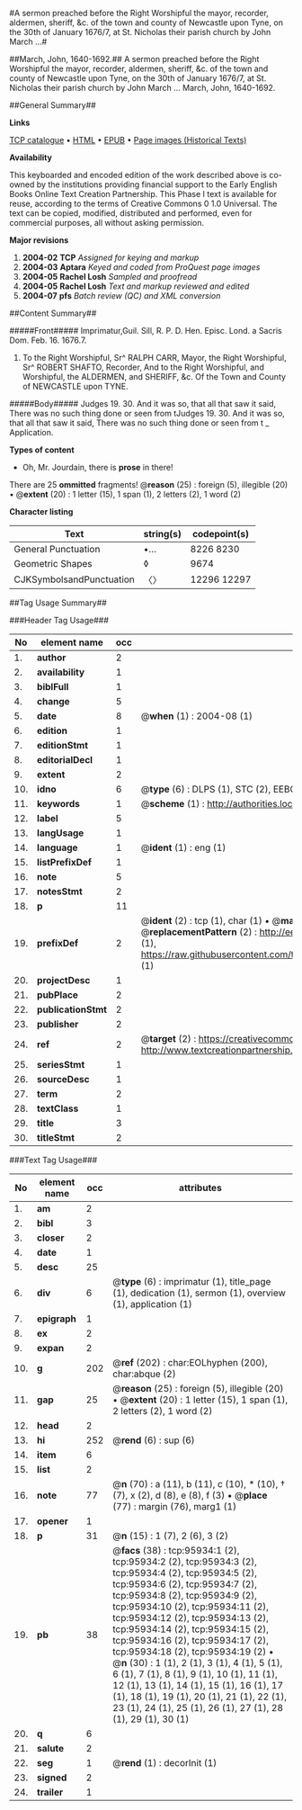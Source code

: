 #A sermon preached before the Right Worshipful the mayor, recorder, aldermen, sheriff, &c. of the town and county of Newcastle upon Tyne, on the 30th of January 1676/7, at St. Nicholas their parish church by John March ...#

##March, John, 1640-1692.##
A sermon preached before the Right Worshipful the mayor, recorder, aldermen, sheriff, &c. of the town and county of Newcastle upon Tyne, on the 30th of January 1676/7, at St. Nicholas their parish church by John March ...
March, John, 1640-1692.

##General Summary##

**Links**

[TCP catalogue](http://www.ota.ox.ac.uk/tcp/)  • 
[HTML](http://tei.it.ox.ac.uk/tcp/Texts-HTML/free/A51/A51915.html)  • 
[EPUB](http://tei.it.ox.ac.uk/tcp/Texts-EPUB/free/A51/A51915.epub) • 
[Page images (Historical Texts)](https://data.historicaltexts.jisc.ac.uk/view?pubId=eebo-12951604e&pageId=eebo-12951604e-95934-1)

**Availability**

This keyboarded and encoded edition of the
	       work described above is co-owned by the institutions
	       providing financial support to the Early English Books
	       Online Text Creation Partnership. This Phase I text is
	       available for reuse, according to the terms of Creative
	       Commons 0 1.0 Universal. The text can be copied,
	       modified, distributed and performed, even for
	       commercial purposes, all without asking permission.

**Major revisions**

1. __2004-02__ __TCP__ *Assigned for keying and markup*
1. __2004-03__ __Aptara__ *Keyed and coded from ProQuest page images*
1. __2004-05__ __Rachel Losh__ *Sampled and proofread*
1. __2004-05__ __Rachel Losh__ *Text and markup reviewed and edited*
1. __2004-07__ __pfs__ *Batch review (QC) and XML conversion*

##Content Summary##

#####Front#####
Imprimatur,Guil. Sill, R. P. D. Hen. Episc. Lond.
a Sacris Dom.
Feb. 16. 1676.7.
1. To the Right Worshipful,
Sr^ RALPH CARR, Mayor,
the Right Worshipful,
Sr^ ROBERT SHAFTO, Recorder,
And to the Right Worshipful, and Worshipful, the
ALDERMEN, and SHERIFF, &c.
Of the Town and County of
NEWCASTLE upon TYNE.

#####Body#####
Judges 19. 30.
And it was so, that all that saw it said, There was
no such thing done or seen from tJudges 19. 30.
And it was so, that all that saw it said, There was
no such thing done or seen from t
    _ Application.

**Types of content**

  * Oh, Mr. Jourdain, there is **prose** in there!

There are 25 **ommitted** fragments! 
 @__reason__ (25) : foreign (5), illegible (20)  •  @__extent__ (20) : 1 letter (15), 1 span (1), 2 letters (2), 1 word (2)

**Character listing**


|Text|string(s)|codepoint(s)|
|---|---|---|
|General Punctuation|•…|8226 8230|
|Geometric Shapes|◊|9674|
|CJKSymbolsandPunctuation|〈〉|12296 12297|

##Tag Usage Summary##

###Header Tag Usage###

|No|element name|occ|attributes|
|---|---|---|---|
|1.|__author__|2||
|2.|__availability__|1||
|3.|__biblFull__|1||
|4.|__change__|5||
|5.|__date__|8| @__when__ (1) : 2004-08 (1)|
|6.|__edition__|1||
|7.|__editionStmt__|1||
|8.|__editorialDecl__|1||
|9.|__extent__|2||
|10.|__idno__|6| @__type__ (6) : DLPS (1), STC (2), EEBO-CITATION (1), OCLC (1), VID (1)|
|11.|__keywords__|1| @__scheme__ (1) : http://authorities.loc.gov/ (1)|
|12.|__label__|5||
|13.|__langUsage__|1||
|14.|__language__|1| @__ident__ (1) : eng (1)|
|15.|__listPrefixDef__|1||
|16.|__note__|5||
|17.|__notesStmt__|2||
|18.|__p__|11||
|19.|__prefixDef__|2| @__ident__ (2) : tcp (1), char (1)  •  @__matchPattern__ (2) : ([0-9\-]+):([0-9IVX]+) (1), (.+) (1)  •  @__replacementPattern__ (2) : http://eebo.chadwyck.com/downloadtiff?vid=$1&page=$2 (1), https://raw.githubusercontent.com/textcreationpartnership/Texts/master/tcpchars.xml#$1 (1)|
|20.|__projectDesc__|1||
|21.|__pubPlace__|2||
|22.|__publicationStmt__|2||
|23.|__publisher__|2||
|24.|__ref__|2| @__target__ (2) : https://creativecommons.org/publicdomain/zero/1.0/ (1), http://www.textcreationpartnership.org/docs/. (1)|
|25.|__seriesStmt__|1||
|26.|__sourceDesc__|1||
|27.|__term__|2||
|28.|__textClass__|1||
|29.|__title__|3||
|30.|__titleStmt__|2||


###Text Tag Usage###

|No|element name|occ|attributes|
|---|---|---|---|
|1.|__am__|2||
|2.|__bibl__|3||
|3.|__closer__|2||
|4.|__date__|1||
|5.|__desc__|25||
|6.|__div__|6| @__type__ (6) : imprimatur (1), title_page (1), dedication (1), sermon (1), overview (1), application (1)|
|7.|__epigraph__|1||
|8.|__ex__|2||
|9.|__expan__|2||
|10.|__g__|202| @__ref__ (202) : char:EOLhyphen (200), char:abque (2)|
|11.|__gap__|25| @__reason__ (25) : foreign (5), illegible (20)  •  @__extent__ (20) : 1 letter (15), 1 span (1), 2 letters (2), 1 word (2)|
|12.|__head__|2||
|13.|__hi__|252| @__rend__ (6) : sup (6)|
|14.|__item__|6||
|15.|__list__|2||
|16.|__note__|77| @__n__ (70) : a (11), b (11), c (10), * (10), † (7), x (2), d (8), e (8), f (3)  •  @__place__ (77) : margin (76), marg1 (1)|
|17.|__opener__|1||
|18.|__p__|31| @__n__ (15) : 1 (7), 2 (6), 3 (2)|
|19.|__pb__|38| @__facs__ (38) : tcp:95934:1 (2), tcp:95934:2 (2), tcp:95934:3 (2), tcp:95934:4 (2), tcp:95934:5 (2), tcp:95934:6 (2), tcp:95934:7 (2), tcp:95934:8 (2), tcp:95934:9 (2), tcp:95934:10 (2), tcp:95934:11 (2), tcp:95934:12 (2), tcp:95934:13 (2), tcp:95934:14 (2), tcp:95934:15 (2), tcp:95934:16 (2), tcp:95934:17 (2), tcp:95934:18 (2), tcp:95934:19 (2)  •  @__n__ (30) : 1 (1), 2 (1), 3 (1), 4 (1), 5 (1), 6 (1), 7 (1), 8 (1), 9 (1), 10 (1), 11 (1), 12 (1), 13 (1), 14 (1), 15 (1), 16 (1), 17 (1), 18 (1), 19 (1), 20 (1), 21 (1), 22 (1), 23 (1), 24 (1), 25 (1), 26 (1), 27 (1), 28 (1), 29 (1), 30 (1)|
|20.|__q__|6||
|21.|__salute__|2||
|22.|__seg__|1| @__rend__ (1) : decorInit (1)|
|23.|__signed__|2||
|24.|__trailer__|1||
